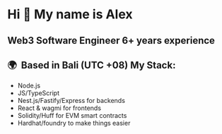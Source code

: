 Hi 👋 My name is Alex
=====================

Web3 Software Engineer 6+ years experience
------------------------------------------
  🌍  Based in Bali (UTC +08)
My Stack:
---------

* Node.js
* JS/TypeScript
* Nest.js/Fastify/Express for backends
* React & wagmi for frontends
* Solidity/Huff for EVM smart contracts
* Hardhat/foundry to make things easier

